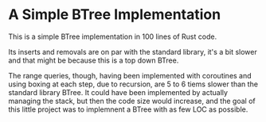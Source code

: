 # A Simple BTree Implementation
This is a simple BTree implementation in 100 lines of Rust code.

Its inserts and removals are on par with the standard library, it's a bit slower and that might be because this is a top down BTree.

The range queries, though, having been implemented with coroutines and using boxing at each step, due to recursion, are 5 to 6 tiems slower than the standard library BTree. It could have been implemented by actually managing the stack, but then the code size would increase, and the goal of this little project was to implemnent a BTree with as few LOC as possible.